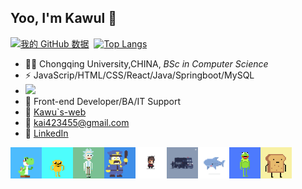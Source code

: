 ## Yoo, I'm Kawul 👋
[![我的 GitHub 数据](https://github-readme-stats.vercel.app/api?username=Kawul007&show_icons=true&theme=tokyonight&line_height=20&card_width=400px)]()
&nbsp;[![Top Langs](https://github-readme-stats.vercel.app/api/top-langs/?username=Kawul007&layout=compact&theme=tokyonight&card_width=300px)](https://github.com/Kawul007/github-readme-stats)
- 👨‍🎓 Chongqing University,CHINA, _BSc in Computer Science_
- ⚡ JavaScrip/HTML/CSS/React/Java/Springboot/MySQL
- <img src="https://img.shields.io/badge/%E5%AD%A6%E4%B9%A0-css-blue">
- 🏃  Front-end Developer/BA/IT Support
- 🚗 [Kawu`s-web](https://kawul007.github.io)
- 🏤 kai423455@gmail.com
- 👦 [LinkedIn](https://www.linkedin.com/in/kawul4234/)</br>
<center class="half">
<img src="https://github.com/Kawul007/kawul007/blob/main/jump.gif" width="50px" height="50px" alt="ha" align=left><img src="https://github.com/Kawul007/kawul007/blob/main/yellow.gif" width="50px" height="50px" alt="ha" align=left><img src="https://github.com/Kawul007/kawul007/blob/main/rick.gif" width="50px" height="50px" alt="ha" align=left><img src="https://github.com/Kawul007/kawul007/blob/main/police.gif" width="50px" height="50px" alt="ha" align=left><img src="https://github.com/Kawul007/kawul007/blob/main/hh.gif" width="50px" height="50px" alt="ha" align=left><img src="https://github.com/Kawul007/kawul007/blob/main/plicecar.gif" width="50px" height="50px" alt="ha" align=left><img src="https://github.com/Kawul007/kawul007/blob/main/fish.gif" width="50px" height="50px" alt="ha" align=left><img src="https://github.com/Kawul007/kawul007/blob/main/frog.gif" width="50px" height="50px" alt="ha" align=left><img src="https://github.com/Kawul007/kawul007/blob/main/bread.gif" width="50px" height="50px" alt="ha" align=left>
</center>

